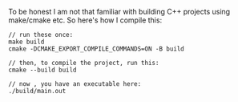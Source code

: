 To be honest I am not that familiar with building C++ projects using make/cmake etc. So here's how I compile this:
```
// run these once:
make build
cmake -DCMAKE_EXPORT_COMPILE_COMMANDS=ON -B build

// then, to compile the project, run this:
cmake --build build

// now , you have an executable here:
./build/main.out
```
